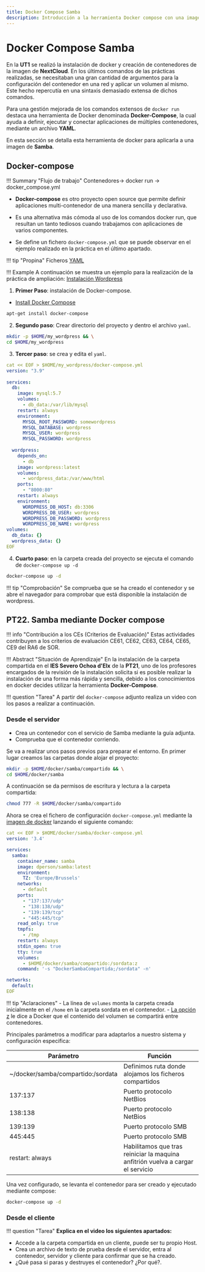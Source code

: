 ```yaml
--- 
title: Docker Compose Samba
description: Introducción a la herramienta Docker compose con una imagen de Samba por Francisco Javier Hernández Illán. Práctica para aplicar un docker compose de Samba. 
---
```


# Docker Compose Samba

En la **UT1** se realizó la instalación de docker y creación de contenedores de la imagen de **NextCloud**. En los últimos comandos de las prácticas realizadas, se necesitaban una gran cantidad de argumentos para la configuración del contenedor en una red y aplicar un volumen al mismo. Este hecho repercutía en una sintaxis demasiado extensa de dichos comandos.

Para una gestión mejorada de los comandos extensos de `docker run` destaca una herramienta de Docker denominada **Docker-Compose**, la cual ayuda a definir, ejecutar y conectar aplicaciones de múltiples contenedores, mediante un archivo **YAML**.

En esta sección se detalla esta herramienta de docker para aplicarla a una imagen de **Samba**.

## Docker-compose

!!! Summary "Flujo de trabajo"
    Contenedores→ docker run → docker_compose.yml

* **Docker-compose** es otro proyecto open source que permite definir aplicaciones multi-contenedor de una manera sencilla y declarativa.

* Es una alternativa más cómoda al uso de los comandos docker run, que resultan un tanto tediosos cuando trabajamos con aplicaciones de varios componentes.

* Se define un fichero `docker-compose.yml` que se puede observar en el ejemplo realizado en la práctica en el último apartado.

!!! tip "Propina"
    Ficheros [YAML](https://es.wikipedia.org/wiki/YAML)

!!! Example
    A continuación se muestra un ejemplo para la realización de la práctica de ampliación: [Instalación Wordpress](https://github.com/docker/awesome-compose/tree/master/official-documentation-samples/wordpress/)

1. **Primer Paso**: instalación de Docker-compose.

* [Install Docker Compose](https://docs.docker.com/compose/install/)

```bash
apt-get install docker-compose
```

2. **Segundo paso**: Crear directorio del proyecto y dentro el archivo `yaml`.

```bash
mkdir -p $HOME/my_wordpress && \
cd $HOME/my_wordpress
```

3. **Tercer paso**: se crea y edita el `yaml`.

``` yaml
cat << EOF > $HOME/my_wordpress/docker-compose.yml
version: "3.9"
    
services:
  db:
    image: mysql:5.7
    volumes:
      - db_data:/var/lib/mysql
    restart: always
    environment:
      MYSQL_ROOT_PASSWORD: somewordpress
      MYSQL_DATABASE: wordpress
      MYSQL_USER: wordpress
      MYSQL_PASSWORD: wordpress
    
  wordpress:
    depends_on:
      - db
    image: wordpress:latest
    volumes:
      - wordpress_data:/var/www/html
    ports:
      - "8000:80"
    restart: always
    environment:
      WORDPRESS_DB_HOST: db:3306
      WORDPRESS_DB_USER: wordpress
      WORDPRESS_DB_PASSWORD: wordpress
      WORDPRESS_DB_NAME: wordpress
volumes:
  db_data: {}
  wordpress_data: {}
EOF
```

4. **Cuarto paso**: en la carpeta creada del proyecto se ejecuta el comando de `docker-compose up -d`

``` bash
docker-compose up -d
```

!!! tip "Comprobación"
    Se comprueba que se ha creado el contenedor y se abre el navegador para comprobar que está disponible la instalación de wordpress.

## PT22. Samba mediante Docker compose

!!! info "Contribución a los CEs (Criterios de Evaluación)"
    Estas actividades contribuyen a los criterios de evaluación CE61, CE62, CE63, CE64, CE65, CE9 del RA6 de SOR.

!!! Abstract "Situación de Aprendizaje"
    En la instalación de la carpeta compartida en el **IES Severo Ochoa d'Elx** de la **PT21**, uno de los profesores encargados de la revisión de la instalación solicita si es posible realizar la instalación de una forma más rápida y sencilla, debido a los conocimientos en docker decides utilizar la herramienta **Docker-Compose**.

!!! question "Tarea"
    A partir del `docker-compose` adjunto realiza un video con los pasos a realizar a continuación.

### Desde el servidor

- Crea un contenedor con el servicio de Samba mediante la guía adjunta.
- Comprueba que el contenedor corriendo.

Se va a realizar unos pasos previos para preparar el entorno. En primer lugar creamos las carpetas donde alojar el proyecto:

``` bash
mkdir -p $HOME/docker/samba/compartido && \
cd $HOME/docker/samba
```

A continuación se da permisos de escritura y lectura a la carpeta compartida:

``` bash
chmod 777 -R $HOME/docker/samba/compartido
```

Ahora se crea el fichero de configuración `docker-compose.yml` mediante la [imagen de docker](https://hub.docker.com/r/dperson/samba) lanzando el siguiente comando:

``` yaml
cat << EOF > $HOME/docker/samba/docker-compose.yml
version: '3.4'

services:
  samba:
    container_name: samba
    image: dperson/samba:latest
    environment:
      TZ: 'Europe/Brussels'
    networks:
      - default
    ports:
      - "137:137/udp"
      - "138:138/udp"
      - "139:139/tcp"
      - "445:445/tcp"
    read_only: true
    tmpfs:
      - /tmp
    restart: always
    stdin_open: true
    tty: true
    volumes:
      - $HOME/docker/samba/compartido:/sordata:z
    command: '-s "DockerSambaCompartida;/sordata" -n'

networks:
  default:
EOF
```

!!! tip "Aclaraciones"
    - La línea de `volumes` monta la carpeta creada inicialmente en el `/home` en la carpeta sordata en el contenedor.
    - [La opción z](https://stackoverflow.com/questions/35218194/what-is-z-flag-in-docker-containers-volumes-from-option) le dice a Docker que el contenido del volumen se compartirá entre contenedores. 

Principales parámetros a modificar para adaptarlos a nuestro sistema y configuración especifica:

|Parámetro|Función|
| - | - |
|~/docker/samba/compartido:/sordata|Definimos ruta donde alojamos los ficheros compartidos|
|137:137|Puerto protocolo NetBios|
|138:138|Puerto protocolo NetBios|
|139:139|Puerto protocolo SMB|
|445:445|Puerto protocolo SMB|
|restart: always|Habilitamos que tras reiniciar la maquina anfitrión vuelva a cargar el servicio|

Una vez configurado, se levanta el contenedor para ser creado y ejecutado mediante compose:

``` bash
docker-compose up -d
```

### Desde el cliente

!!! question "Tarea"
    **Explica en el video los siguientes apartados:**

- Accede a la carpeta compartida en un cliente, puede ser tu propio Host.
- Crea un archivo de texto de prueba desde el servidor, entra al contenedor, servidor y cliente para confirmar que se ha creado.
- ¿Qué pasa si paras y destruyes el contenedor? ¿Por qué?.

<!-- !!! tip "Consejo"
    Montar la carpeta desde el raíz del servidor a cualquier carpeta. -->

<!-- ¿Por qué se puede montar la carpeta desde la raíz del servidor? Te puedes apoyar en las notas de la imagen de NFS para contestar. Imagen en el siguiente enlace: [itsthenetwork/nfs-server-alpine](https://hub.docker.com/r/itsthenetwork/nfs-server-alpine) -->

